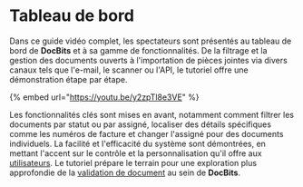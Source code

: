 # Tableau de bord

Dans ce guide vidéo complet, les spectateurs sont présentés au tableau de bord de **DocBits** et à sa gamme de fonctionnalités. De la filtrage et la gestion des documents ouverts à l'importation de pièces jointes via divers canaux tels que l'e-mail, le scanner ou l'API, le tutoriel offre une démonstration étape par étape.

{% embed url="https://youtu.be/y2zpTl8e3VE" %}

Les fonctionnalités clés sont mises en avant, notamment comment filtrer les documents par statut ou par assigné, localiser des détails spécifiques comme les numéros de facture et changer l'assigné pour des documents individuels. La facilité et l'efficacité du système sont démontrées, en mettant l'accent sur le contrôle et la personnalisation qu'il offre aux [utilisateurs](../../overview/settings/global-settings/groups-users-and-permissions/). Le tutoriel prépare le terrain pour une exploration plus approfondie de la [validation de document](../ecran-de-validation/) au sein de **DocBits**.
